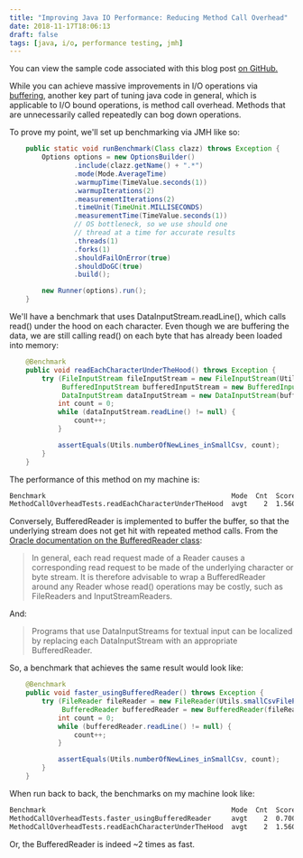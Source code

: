 ```yaml
---
title: "Improving Java IO Performance: Reducing Method Call Overhead"
date: 2018-11-17T18:06:13
draft: false
tags: [java, i/o, performance testing, jmh]
---
```


You can view the sample code associated with this blog post [on GitHub.](https://github.com/nfisher23/io-tuning)

While you can achieve massive improvements in I/O operations via [buffering](https://nickolasfisher.com/blog/Improving-Java-IO-Performance-Buffering-Techniques), another key part of tuning java code in general, which is applicable to I/O bound operations, is method call overhead. Methods that are unnecessarily called repeatedly can bog down operations.

To prove my point, we'll set up benchmarking via JMH like so:

```java
    public static void runBenchmark(Class clazz) throws Exception {
        Options options = new OptionsBuilder()
                .include(clazz.getName() + ".*")
                .mode(Mode.AverageTime)
                .warmupTime(TimeValue.seconds(1))
                .warmupIterations(2)
                .measurementIterations(2)
                .timeUnit(TimeUnit.MILLISECONDS)
                .measurementTime(TimeValue.seconds(1))
                // OS bottleneck, so we use should one
                // thread at a time for accurate results
                .threads(1)
                .forks(1)
                .shouldFailOnError(true)
                .shouldDoGC(true)
                .build();

        new Runner(options).run();
    }

```

We'll have a benchmark that uses DataInputStream.readLine(), which calls read() under the hood on each character. Even though we are buffering the data, we are still calling read() on each byte that has already been loaded into memory:

```java
    @Benchmark
    public void readEachCharacterUnderTheHood() throws Exception {
        try (FileInputStream fileInputStream = new FileInputStream(Utils.smallCsvFilePath);
             BufferedInputStream bufferedInputStream = new BufferedInputStream(fileInputStream);
             DataInputStream dataInputStream = new DataInputStream(bufferedInputStream)) {
            int count = 0;
            while (dataInputStream.readLine() != null) {
                count++;
            }

            assertEquals(Utils.numberOfNewLines_inSmallCsv, count);
        }
    }

```

The performance of this method on my machine is:

```bash
Benchmark                                              Mode  Cnt  Score   Error  Units
MethodCallOverheadTests.readEachCharacterUnderTheHood  avgt    2  1.560          ms/op

```

Conversely, BufferedReader is implemented to buffer the buffer, so that the underlying stream does not get hit with repeated method calls. From the [Oracle documentation on the BufferedReader class](https://docs.oracle.com/javase/8/docs/api/java/io/BufferedReader.html):

> In general, each read request made of a Reader causes a corresponding
> read request to be made of the underlying character or byte stream. It is
> therefore advisable to wrap a BufferedReader around any Reader whose read()
> operations may be costly, such as FileReaders and InputStreamReaders.

And:

> Programs that use DataInputStreams for textual input can be localized by
> replacing each DataInputStream with an appropriate BufferedReader.

So, a benchmark that achieves the same result would look like:

```java
    @Benchmark
    public void faster_usingBufferedReader() throws Exception {
        try (FileReader fileReader = new FileReader(Utils.smallCsvFilePath);
             BufferedReader bufferedReader = new BufferedReader(fileReader)) {
            int count = 0;
            while (bufferedReader.readLine() != null) {
                count++;
            }

            assertEquals(Utils.numberOfNewLines_inSmallCsv, count);
        }
    }

```

When run back to back, the benchmarks on my machine look like:

```bash
Benchmark                                              Mode  Cnt  Score   Error  Units
MethodCallOverheadTests.faster_usingBufferedReader     avgt    2  0.700          ms/op
MethodCallOverheadTests.readEachCharacterUnderTheHood  avgt    2  1.560          ms/op

```

Or, the BufferedReader is indeed ~2 times as fast.
